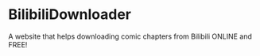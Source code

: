 # BilibiliDownloader
A website that helps downloading comic chapters from Bilibili ONLINE and FREE!
